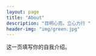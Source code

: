```yaml
---
layout: page
title: "About"
description: "目明心亮，立心力行 " 
header-img: "img/green.jpg"
---
```


这一页填写你的自我介绍。






